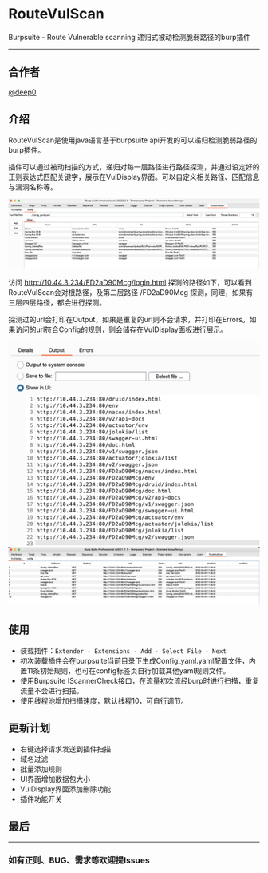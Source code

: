 # RouteVulScan
Burpsuite - Route Vulnerable scanning  递归式被动检测脆弱路径的burp插件

***

## 合作者

[@deep0](https://github.com/deep0)

## 介绍

RouteVulScan是使用java语言基于burpsuite api开发的可以递归检测脆弱路径的burp插件。

插件可以通过被动扫描的方式，递归对每一层路径进行路径探测，并通过设定好的正则表达式匹配关键字，展示在VulDisplay界面。可以自定义相关路径、匹配信息与漏洞名称等。

<img src="./img/config.jpg">

访问 http://10.44.3.234/FD2aD90Mcg/login.html 探测的路径如下，可以看到RouteVulScan会对根路径，及第二层路径 /FD2aD90Mcg 探测，同理，如果有三层四层路径，都会进行探测。

探测过的url会打印在Output，如果是重复的url则不会请求，并打印在Errors。如果访问的url符合Config的规则，则会储存在VulDisplay面板进行展示。

<img src="./img/out.jpg">

<img src="./img/VulDisplay.jpg">



## 使用

* 装载插件：``` Extender - Extensions - Add - Select File - Next ```
* 初次装载插件会在burpsuite当前目录下生成Config_yaml.yaml配置文件，内置11条初始规则，也可在config标签页自行加载其他yaml规则文件。
* 使用Burpsuite IScannerCheck接口，在流量初次流经burp时进行扫描，重复流量不会进行扫描。
* 使用线程池增加扫描速度，默认线程10，可自行调节。

## 更新计划

* 右键选择请求发送到插件扫描
* 域名过滤
* 批量添加规则
* UI界面增加数据包大小
* VulDisplay界面添加删除功能
* 插件功能开关

## 最后

***

### 如有正则、BUG、需求等欢迎提Issues

​	

